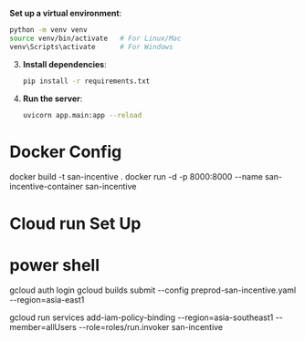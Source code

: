  **Set up a virtual environment**:
   ```bash
   python -m venv venv
   source venv/bin/activate   # For Linux/Mac
   venv\Scripts\activate      # For Windows
   ```

3. **Install dependencies**:
   ```bash
   pip install -r requirements.txt
   ```

4. **Run the server**:
   ```bash
   uvicorn app.main:app --reload
   
# Docker Config

docker build -t san-incentive .
docker run -d -p 8000:8000 --name san-incentive-container san-incentive


# Cloud run Set Up
# power shell

gcloud auth login
gcloud builds submit --config preprod-san-incentive.yaml --region=asia-east1

gcloud  run services add-iam-policy-binding --region=asia-southeast1 --member=allUsers --role=roles/run.invoker san-incentive